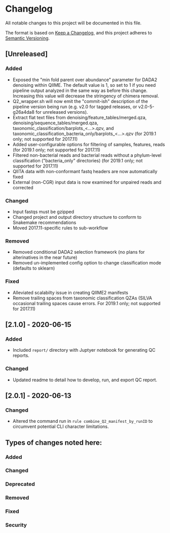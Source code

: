 # Changelog
All notable changes to this project will be documented in this file.

The format is based on [Keep a Changelog](https://keepachangelog.com/en/1.0.0/),
and this project adheres to [Semantic Versioning](https://semver.org/spec/v2.0.0.html).

## [Unreleased]
### Added
- Exposed the "min fold parent over abundance" parameter for DADA2 denoising within QIIME.  The default value is 1, so set to 1 if you need pipeline output analyzed in the same way as before this change.  Increasing this value will decrease the stringency of chimera removal.
- Q2_wrapper.sh will now emit the "commit-ish" description of the pipeline version being run (e.g. v2.0 for tagged releases, or v2.0-5-g26a4da8 for unreleased versions). 
- Extract flat text files from denoising/feature_tables/merged.qza, denoising/sequence_tables/merged.qza, taxonomic_classification/barplots_<...>.qzv, and taxonomic_classification_bacteria_only/barplots_<...>.qzv (for 2019.1 only; not supported for 2017.11)
- Added user-configurable options for filtering of samples, features, reads (for 2019.1 only; not supported for 2017.11)
- Filtered non-bacterial reads and bacterial reads without a phylum-level classification ("bacteria_only" directories) (for 2019.1 only; not supported for 2017.11)
- QIITA data with non-conformant fastq headers are now automatically fixed
- External (non-CGR) input data is now examined for unpaired reads and corrected

### Changed
- Input fastqs must be gzipped
- Changed project and output directory structure to conform to Snakemake recommendations
- Moved 2017.11-specific rules to sub-workflow

### Removed
- Removed conditional DADA2 selection framework (no plans for alterinatives in the near future)
- Removed un-implemented config option to change classification mode (defaults to sklearn)

### Fixed
- Alleviated scalabilty issue in creating QIIME2 manifests
- Remove trailing spaces from taxonomic classification QZAs (SILVA occasional trailing spaces cause errors.  For 2019.1 only; not supported for 2017.11)

## [2.1.0] - 2020-06-15
### Added
- Included `report/` directory with Juptyer notebook for generating QC reports.

### Changed
- Updated readme to detail how to develop, run, and export QC report.

## [2.0.1] - 2020-06-13
### Changed
- Altered the command run in `rule combine_Q2_manifest_by_runID` to circumvent potential CLI character limitations. 

## Types of changes noted here:
### Added
### Changed
### Deprecated
### Removed
### Fixed
### Security
